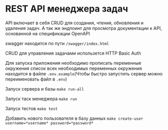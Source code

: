 # REST API менеджера задач


API включает в себя CRUD для 
создания, чтения, обновления и удаления задач. 
А так же эндпоинт для просмотра документации к API, 
основанной на спецификации OpenAPI

swagger находится по пути `/swagger/index.html`

CRUD для управления задачами использется HTTP Basic Auth

Для запуска приложения необходимо прописать переменные окружения
список всех необходимых переменных окружения находится в 
файле `.env.example`(Чтобы быстро запустить сервер можно 
переименовать файл в `.env`)

Запуск сервера и базы `make run-all`

Запуск таск менеджера `make run`

Запуск тестов `make test`

Добавить нового пользователя в базу данных 
`make create-user username=*username* password=*password*`